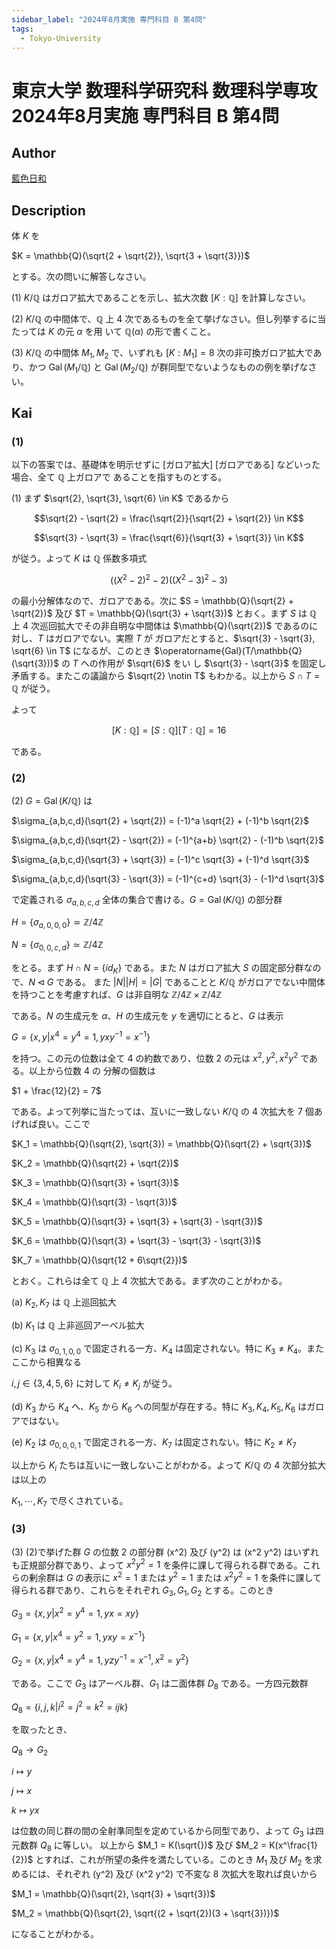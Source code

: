 ```yaml
---
sidebar_label: "2024年8月実施 専門科目 B 第4問"
tags:
  - Tokyo-University
---
```

# 東京大学 数理科学研究科 数理科学専攻 2024年8月実施 専門科目 B 第4問

## **Author**
[藍色日和](https://mathlog.info/articles/8NhyTodyCA2cQQEYMUWg)

## **Description**
体 $K$ を

$K = \mathbb{Q}(\sqrt{2 + \sqrt{2}}, \sqrt{3 + \sqrt{3}})$

とする。次の問いに解答しなさい。

(1) $K/\mathbb{Q}$ はガロア拡大であることを示し、拡大次数 $[K : \mathbb{Q}]$ を計算しなさい。

(2) $K/\mathbb{Q}$ の中間体で、$\mathbb{Q}$ 上 4 次であるものを全て挙げなさい。但し列挙するに当たっては $K$ の元 $\alpha$ を用
いて $\mathbb{Q}(\alpha)$ の形で書くこと。

(3) $K/\mathbb{Q}$ の中間体 $M_1, M_2$ で、いずれも $[K : M_1] = 8$ 次の非可換ガロア拡大であり、かつ $\operatorname{Gal}(M_1/\mathbb{Q})$ と
$\operatorname{Gal}(M_2/\mathbb{Q})$ が群同型でないようなものの例を挙げなさい。

## **Kai**
### (1)

以下の答案では、基礎体を明示せずに [ガロア拡大] [ガロアである] などいった場合、全て $\mathbb{Q}$ 上ガロアで
あることを指すものとする。

(1) まず $\sqrt{2}, \sqrt{3}, \sqrt{6} \in K$ であるから

$$\sqrt{2} - \sqrt{2} = \frac{\sqrt{2}}{\sqrt{2} + \sqrt{2}} \in K$$

$$\sqrt{3} - \sqrt{3} = \frac{\sqrt{6}}{\sqrt{3} + \sqrt{3}} \in K$$

が従う。よって $K$ は $\mathbb{Q}$ 係数多項式

$$((X^2 - 2)^2 - 2)((X^2 - 3)^2 - 3)$$

の最小分解体なので、ガロアである。次に $S = \mathbb{Q}(\sqrt{2} + \sqrt{2})$ 及び $T = \mathbb{Q}(\sqrt{3} + \sqrt{3})$ とおく。まず $S$
は $\mathbb{Q}$ 上 4 次巡回拡大でその非自明な中間体は $\mathbb{Q}(\sqrt{2})$ であるのに対し、$T$ はガロアでない。実際 $T$ が
ガロアだとすると、$\sqrt{3} - \sqrt{3}, \sqrt{6} \in T$ になるが、このとき $\operatorname{Gal}(T/\mathbb{Q}(\sqrt{3}))$ の $T$ への作用が $\sqrt{6}$ をい
し $\sqrt{3} - \sqrt{3}$ を固定し矛盾する。またこの議論から $\sqrt{2} \notin T$ もわかる。以上から $S \cap T = \mathbb{Q}$ が従う。

よって

$$[K : \mathbb{Q}] = [S : \mathbb{Q}][T : \mathbb{Q}] = 16$$

である。

### (2)
(2) $G = \operatorname{Gal}(K/\mathbb{Q})$ は

$\sigma_{a,b,c,d}(\sqrt{2} + \sqrt{2}) = (-1)^a \sqrt{2} + (-1)^b \sqrt{2}$

$\sigma_{a,b,c,d}(\sqrt{2} - \sqrt{2}) = (-1)^{a+b} \sqrt{2} - (-1)^b \sqrt{2}$

$\sigma_{a,b,c,d}(\sqrt{3} + \sqrt{3}) = (-1)^c \sqrt{3} + (-1)^d \sqrt{3}$

$\sigma_{a,b,c,d}(\sqrt{3} - \sqrt{3}) = (-1)^{c+d} \sqrt{3} - (-1)^d \sqrt{3}$

で定義される $\sigma_{a,b,c,d}$ 全体の集合で書ける。$G = \operatorname{Gal}(K/\mathbb{Q})$ の部分群

$H = \{\sigma_{a,0,0,0}\} \simeq \mathbb{Z}/4\mathbb{Z}$

$N = \{\sigma_{0,0,c,d}\} \simeq \mathbb{Z}/4\mathbb{Z}$

をとる。まず $H \cap N = \{id_K\}$ である。また $N$ はガロア拡大 $S$ の固定部分群なので、$N \triangleleft G$ である。
また $|N||H| = |G|$ であることと $K/\mathbb{Q}$ がガロアでない中間体を持つことを考慮すれば、$G$ は非自明な
$\mathbb{Z}/4\mathbb{Z} \times \mathbb{Z}/4\mathbb{Z}$

である。$N$ の生成元を $\alpha$、$H$ の生成元を $y$ を適切にとると、$G$ は表示

$G = \{x, y | x^4 = y^4 = 1, yxy^{-1} = x^{-1}\}$

を持つ。この元の位数は全て 4 の約数であり、位数 2 の元は $x^2, y^2, x^2 y^2$ である。以上から位数 4 の
分解の個数は

$1 + \frac{12}{2} = 7$

である。よって列挙に当たっては、互いに一致しない $K/\mathbb{Q}$ の 4 次拡大を 7 個あげれば良い。ここで

$K_1 = \mathbb{Q}(\sqrt{2}, \sqrt{3}) = \mathbb{Q}(\sqrt{2} + \sqrt{3})$

$K_2 = \mathbb{Q}(\sqrt{2} + \sqrt{2})$

$K_3 = \mathbb{Q}(\sqrt{3} + \sqrt{3})$

$K_4 = \mathbb{Q}(\sqrt{3} - \sqrt{3})$

$K_5 = \mathbb{Q}(\sqrt{3} + \sqrt{3} + \sqrt{3} - \sqrt{3})$

$K_6 = \mathbb{Q}(\sqrt{3} + \sqrt{3} - \sqrt{3} - \sqrt{3})$

$K_7 = \mathbb{Q}(\sqrt{12 + 6\sqrt{2}})$

とおく。これらは全て $\mathbb{Q}$ 上 4 次拡大である。まず次のことがわかる。

(a) $K_2, K_7$ は $\mathbb{Q}$ 上巡回拡大

(b) $K_1$ は $\mathbb{Q}$ 上非巡回アーベル拡大

(c) $K_3$ は $\sigma_{0,1,0,0}$ で固定される一方、$K_4$ は固定されない。特に $K_3 \neq K_4$。またここから相異なる

$i, j \in \{3, 4, 5, 6\}$ に対して $K_i \neq K_j$ が従う。

(d) $K_3$ から $K_4$ へ、$K_5$ から $K_6$ への同型が存在する。特に $K_3, K_4, K_5, K_6$ はガロアではない。

(e) $K_2$ は $\sigma_{0,0,0,1}$ で固定される一方、$K_7$ は固定されない。特に $K_2 \neq K_7$

以上から $K_i$ たちは互いに一致しないことがわかる。よって $K/\mathbb{Q}$ の 4 次部分拡大は以上の

$K_1, \cdots, K_7$ で尽くされている。

### (3)

(3) (2)で挙げた群 $G$ の位数 2 の部分群 (x^2) 及び (y^2) は (x^2 y^2) はいずれも正規部分群であり、よって
$x^2 y^2 = 1$ を条件に課して得られる群である。これらの剰余群は $G$ の表示に $x^2 = 1$ または $y^2 = 1$ または
$x^2 y^2 = 1$ を条件に課して得られる群であり、これらをそれぞれ $G_3, G_1, G_2$ とする。このとき

$G_3 = \{x, y | x^2 = y^4 = 1, yx = xy\}$

$G_1 = \{x, y | x^4 = y^2 = 1, yxy = x^{-1}\}$

$G_2 = \{x, y | x^4 = y^4 = 1, yzy^{-1} = x^{-1}, x^2 = y^2\}$

である。ここで $G_3$ はアーベル群、$G_1$ は二面体群 $D_8$ である。一方四元数群

$Q_8 = \{i, j, k | i^2 = j^2 = k^2 = ijk\}$

を取ったとき、

$Q_8 \rightarrow G_2$

$i \mapsto y$

$j \mapsto x$

$k \mapsto yx$

は位数の同じ群の間の全射準同型を定めているから同型であり、よって $G_3$ は四元数群 $Q_8$ に等しい。
以上から $M_1 = K(\sqrt{})$ 及び $M_2 = K(x^\frac{1}{2})$ とすれば、これが所望の条件を満たしている。このとき
$M_1$ 及び $M_2$ を求めるには、それぞれ (y^2) 及び (x^2 y^2) で不変な 8 次拡大を取れば良いから

$M_1 = \mathbb{Q}(\sqrt{2}, \sqrt{3} + \sqrt{3})$

$M_2 = \mathbb{Q}(\sqrt{2}, \sqrt{(2 + \sqrt{2})(3 + \sqrt{3})})$

になることがわかる。